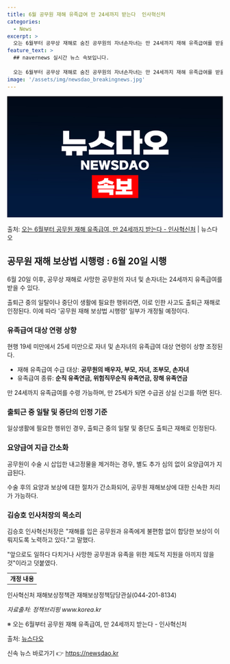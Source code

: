 ```yaml
---
title: 6월 공무원 재해 유족급여 만 24세까지 받는다  인사혁신처
categories:
  - News
excerpt: >
  오는 6월부터 공무상 재해로 숨진 공무원의 자녀손자녀는 만 24세까지 재해 유족급여를 받을 수 있게 된다. …
feature_text: >
  ## navernews 실시간 뉴스 속보입니다.

  오는 6월부터 공무상 재해로 숨진 공무원의 자녀손자녀는 만 24세까지 재해 유족급여를 받을 수 있게 된다. …
image: '/assets/img/newsdao_breakingnews.jpg'
---
```


![뉴스다오 속보](/assets/img/newsdao_breakingnews.jpg)

<p>출처: <a href="https://newsdao.kr/3583" rel="dofollow">오는 6월부터 공무원 재해 유족급여, 만 24세까지 받는다 - 인사혁신처</a> | 뉴스다오</p>

<h2 data-ke-size="size26">공무원 재해 보상법 시행령 : 6월 20일 시행</h2>
<p data-ke-size="size16">6월 20일 이후, 공무상 재해로 사망한 공무원의 자녀 및 손자녀는 24세까지 유족급여를 받을 수 있다.</p>
<p data-ke-size="size16">출퇴근 중의 일탈이나 중단이 생활에 필요한 행위라면, 이로 인한 사고도 출퇴근 재해로 인정된다. 이에 따라 '공무원 재해 보상법 시행령' 일부가 개정될 예정이다.</p>

<h3 data-ke-size="size24">유족급여 대상 연령 상향</h3>
<p data-ke-size="size16">현행 19세 미만에서 25세 미만으로 자녀 및 손자녀의 유족급여 대상 연령이 상향 조정된다.</p>
<ul>
    <li>재해 유족급여 수급 대상: <b>공무원의 배우자, 부모, 자녀, 조부모, 손자녀</b></li>
    <li>유족급여 종류: <b>순직 유족연금, 위험직무순직 유족연금, 장해 유족연금</b></li>
</ul>
<p data-ke-size="size16">만 24세까지 유족급여를 수령 가능하며, 만 25세가 되면 수급권 상실 신고를 하면 된다.</p>

<h3 data-ke-size="size24">출퇴근 중 일탈 및 중단의 인정 기준</h3>
<p data-ke-size="size16">일상생활에 필요한 행위인 경우, 출퇴근 중의 일탈 및 중단도 출퇴근 재해로 인정된다.</p>

<h3 data-ke-size="size24">요양급여 지급 간소화</h3>
<p data-ke-size="size16">공무원이 수술 시 삽입한 내고정물을 제거하는 경우, 별도 추가 심의 없이 요양급여가 지급된다.</p>
<p data-ke-size="size16">수술 후의 요양과 보상에 대한 절차가 간소화되어, 공무원 재해보상에 대한 신속한 처리가 가능하다.</p>

<h3 data-ke-size="size24">김승호 인사처장의 목소리</h3>
<p data-ke-size="size16">김승호 인사혁신처장은 "재해를 입은 공무원과 유족에게 불편함 없이 합당한 보상이 이뤄지도록 노력하고 있다."고 말했다.</p>
<p data-ke-size="size16">"앞으로도 일하다 다치거나 사망한 공무원과 유족을 위한 제도적 지원을 아끼지 않을 것"이라고 덧붙였다.</p>

<table>
    <tr>
        <td style="text-align: center; height: 17px;"><b>개정 내용</b></td>
    </tr>
</table>
<p data-ke-size="size16">인사혁신처 재해보상정책관 재해보상정책담당관실(044-201-8134)</p>
<p data-ke-size="size16"><i>자료출처: 정책브리핑 www.korea.kr</i></p>
<p data-ke-size="size16">※ 오는 6월부터 공무원 재해 유족급여, 만 24세까지 받는다 - 인사혁신처</p>
<p data-ke-size="size16">출처: <a href="https://newsdao.kr/3583">뉴스다오</a></p> 

신속 뉴스 바로가기 👉 <a href="https://newsdao.kr" rel="dofollow">https://newsdao.kr</a>


